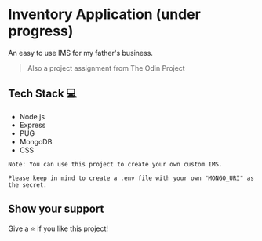 # Inventory Application (under progress)

An easy to use IMS for my father's business.

> Also a project assignment from The Odin Project

## Tech Stack 💻

-   Node.js
-   Express
-   PUG
-   MongoDB
-   CSS

```
Note: You can use this project to create your own custom IMS.

Please keep in mind to create a .env file with your own "MONGO_URI" as the secret.
```

## Show your support

Give a ⭐ if you like this project!

<!--
## Embracing the Journey

```JSON
{
    "title": "Documenting the Challenges Faced in my First Independent Project 🚵  ",
    "version": 0,
    "problems_faced": [
        {
            "statement": "URL Routing",
            "short summary: "",
        }
    ]

}
```
-->

